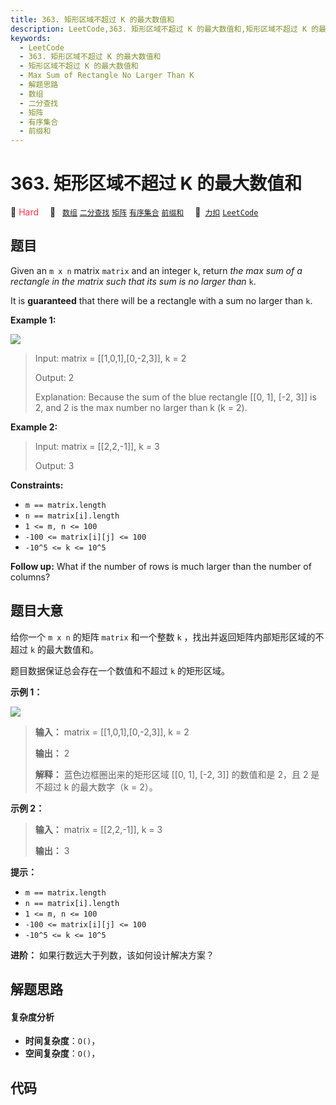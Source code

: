 ```yaml
---
title: 363. 矩形区域不超过 K 的最大数值和
description: LeetCode,363. 矩形区域不超过 K 的最大数值和,矩形区域不超过 K 的最大数值和,Max Sum of Rectangle No Larger Than K,解题思路,数组,二分查找,矩阵,有序集合,前缀和
keywords:
  - LeetCode
  - 363. 矩形区域不超过 K 的最大数值和
  - 矩形区域不超过 K 的最大数值和
  - Max Sum of Rectangle No Larger Than K
  - 解题思路
  - 数组
  - 二分查找
  - 矩阵
  - 有序集合
  - 前缀和
---
```


# 363. 矩形区域不超过 K 的最大数值和

🔴 <font color=#ff334b>Hard</font>&emsp; 🔖&ensp; [`数组`](/tag/array.md) [`二分查找`](/tag/binary-search.md) [`矩阵`](/tag/matrix.md) [`有序集合`](/tag/ordered-set.md) [`前缀和`](/tag/prefix-sum.md)&emsp; 🔗&ensp;[`力扣`](https://leetcode.cn/problems/max-sum-of-rectangle-no-larger-than-k) [`LeetCode`](https://leetcode.com/problems/max-sum-of-rectangle-no-larger-than-k)

## 题目

Given an `m x n` matrix `matrix` and an integer `k`, return _the max sum of a
rectangle in the matrix such that its sum is no larger than_ `k`.

It is **guaranteed** that there will be a rectangle with a sum no larger than
`k`.



**Example 1:**

![](https://assets.leetcode.com/uploads/2021/03/18/sum-grid.jpg)

> Input: matrix = [[1,0,1],[0,-2,3]], k = 2
> 
> Output: 2
> 
> Explanation: Because the sum of the blue rectangle [[0, 1], [-2, 3]] is 2, and 2 is the max number no larger than k (k = 2).

**Example 2:**

> Input: matrix = [[2,2,-1]], k = 3
> 
> Output: 3

**Constraints:**

  * `m == matrix.length`
  * `n == matrix[i].length`
  * `1 <= m, n <= 100`
  * `-100 <= matrix[i][j] <= 100`
  * `-10^5 <= k <= 10^5`



**Follow up:** What if the number of rows is much larger than the number of
columns?


## 题目大意

给你一个 `m x n` 的矩阵 `matrix` 和一个整数 `k` ，找出并返回矩阵内部矩形区域的不超过 `k` 的最大数值和。

题目数据保证总会存在一个数值和不超过 `k` 的矩形区域。

**示例 1：**

![](https://assets.leetcode.com/uploads/2021/03/18/sum-grid.jpg)

> 
> 
> 
> 
> 
> **输入：** matrix = [[1,0,1],[0,-2,3]], k = 2
> 
> **输出：** 2
> 
> **解释：** 蓝色边框圈出来的矩形区域 [[0, 1], [-2, 3]] 的数值和是 2，且 2 是不超过 k 的最大数字（k = 2）。
> 
> 

**示例 2：**

> 
> 
> 
> 
> 
> **输入：** matrix = [[2,2,-1]], k = 3
> 
> **输出：** 3
> 
> 

**提示：**

  * `m == matrix.length`
  * `n == matrix[i].length`
  * `1 <= m, n <= 100`
  * `-100 <= matrix[i][j] <= 100`
  * `-10^5 <= k <= 10^5`

**进阶：** 如果行数远大于列数，该如何设计解决方案？


## 解题思路

#### 复杂度分析

- **时间复杂度**：`O()`，
- **空间复杂度**：`O()`，

## 代码

```javascript

```
